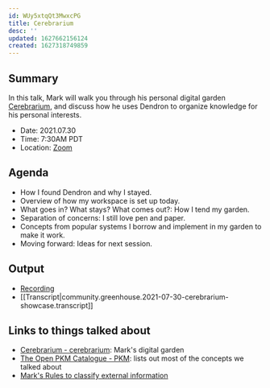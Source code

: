 ```yaml
---
id: WUy5xtqQt3MwxcPG
title: Cerebrarium
desc: ''
updated: 1627662156124
created: 1627318749859
---
```


## Summary

In this talk, Mark will walk you through his personal digital garden [Cerebrarium](https://cerebrarium.garden), and discuss how he uses Dendron to organize knowledge for his personal interests.

- Date: 2021.07.30
- Time: 7:30AM PDT
- Location: [Zoom](https://us02web.zoom.us/j/89245933363?pwd=UVFhb1ZZZDd3OW1VOHNKODZSTmlwUT09)

## Agenda
- How I found Dendron and why I stayed.
- Overview of how my workspace is set up today.
- What goes in? What stays? What comes out?: How I tend my garden.
- Separation of concerns: I still love pen and paper.
- Concepts from popular systems I borrow and implement in my garden to make it work.
- Moving forward: Ideas for next session.

## Output
- [Recording](https://www.youtube.com/watch?v=eOmUqvbUleo)
- [[Transcript|community.greenhouse.2021-07-30-cerebrarium-showcase.transcript]]

## Links to things talked about
- [Cerebrarium - cerebrarium](https://cerebrarium.garden/): Mark's digital garden
- [The Open PKM Catalogue - PKM](https://pkm.dendron.so/): lists out most of the concepts we talked about
- [Mark's Rules to classify external information](https://cerebrarium.garden/notes/Y_H6rBwXIinOO1QtrsNLV.html)
